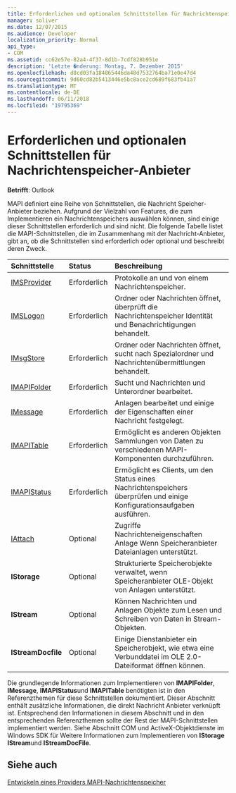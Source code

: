 ```yaml
---
title: Erforderlichen und optionalen Schnittstellen für Nachrichtenspeicher-Anbieter
manager: soliver
ms.date: 12/07/2015
ms.audience: Developer
localization_priority: Normal
api_type:
- COM
ms.assetid: cc62e57e-82a4-4f37-8d1b-7cdf828b951e
description: 'Letzte �nderung: Montag, 7. Dezember 2015'
ms.openlocfilehash: d8cd03fa184865446da48d7532764ba71e0e47d4
ms.sourcegitcommit: 9d60cd82b5413446e5bc8ace2cd689f683fb41a7
ms.translationtype: MT
ms.contentlocale: de-DE
ms.lasthandoff: 06/11/2018
ms.locfileid: "19795369"
---
```

# <a name="required-and-optional-interfaces-for-message-store-providers"></a>Erforderlichen und optionalen Schnittstellen für Nachrichtenspeicher-Anbieter

 
  
**Betrifft**: Outlook 
  
MAPI definiert eine Reihe von Schnittstellen, die Nachricht Speicher-Anbieter beziehen. Aufgrund der Vielzahl von Features, die zum Implementieren ein Nachrichtenspeichers auswählen können, sind einige dieser Schnittstellen erforderlich und sind nicht. Die folgende Tabelle listet die MAPI-Schnittstellen, die im Zusammenhang mit der Nachricht-Anbieter, gibt an, ob die Schnittstellen sind erforderlich oder optional und beschreibt deren Zweck.
  
|**Schnittstelle**|**Status**|**Beschreibung**|
|:-----|:-----|:-----|
|[IMSProvider](imsprovideriunknown.md) <br/> |Erforderlich  <br/> |Protokolle an und von einem Nachrichtenspeicher.  <br/> |
|[IMSLogon](imslogoniunknown.md) <br/> |Erforderlich  <br/> |Ordner oder Nachrichten öffnet, überprüft die Nachrichtenspeicher Identität und Benachrichtigungen behandelt.  <br/> |
|[IMsgStore](imsgstoreimapiprop.md) <br/> |Erforderlich  <br/> |Ordner oder Nachrichten öffnet, sucht nach Spezialordner und Nachrichtenübermittlungen behandelt.  <br/> |
|[IMAPIFolder](imapifolderimapicontainer.md) <br/> |Erforderlich  <br/> |Sucht und Nachrichten und Unterordner bearbeitet.  <br/> |
|[IMessage](imessageimapiprop.md) <br/> |Erforderlich  <br/> |Anlagen bearbeitet und einige der Eigenschaften einer Nachricht festgelegt.  <br/> |
|[IMAPITable](imapitableiunknown.md) <br/> |Erforderlich  <br/> |Ermöglicht es anderen Objekten Sammlungen von Daten zu verschiedenen MAPI-Komponenten durchzuführen.  <br/> |
|[IMAPIStatus](imapistatusimapiprop.md) <br/> |Erforderlich  <br/> |Ermöglicht es Clients, um den Status eines Nachrichtenspeichers überprüfen und einige Konfigurationsaufgaben ausführen.  <br/> |
|[IAttach](iattachimapiprop.md) <br/> |Optional  <br/> |Zugriffe Nachrichteneigenschaften Anlage Wenn Speicheranbieter Dateianlagen unterstützt.  <br/> |
|**IStorage** <br/> |Optional  <br/> |Strukturierte Speicherobjekte verwaltet, wenn Speicheranbieter OLE-Objekt von Anlagen unterstützt.  <br/> |
|**IStream** <br/> |Optional  <br/> |Können Nachrichten und Anlagen Objekte zum Lesen und Schreiben von Daten in Stream-Objekten.  <br/> |
|**IStreamDocfile** <br/> |Optional  <br/> |Einige Dienstanbieter ein Speicherobjekt, wie etwa eine Verbunddatei im OLE 2.0-Dateiformat öffnen können.  <br/> |
   
Die grundlegende Informationen zum Implementieren von **IMAPIFolder**, **IMessage**, **IMAPIStatus**und **IMAPITable** benötigten ist in den Referenzthemen für diese Schnittstellen dokumentiert. Dieser Abschnitt enthält zusätzliche Informationen, die direkt Nachricht Anbieter verknüpft ist. Entsprechend den Informationen in diesem Abschnitt und in den entsprechenden Referenzthemen sollte der Rest der MAPI-Schnittstellen implementiert werden. Siehe Abschnitt COM und ActiveX-Objektdienste im Windows SDK für Weitere Informationen zum Implementieren von **IStorage** **IStream**und **IStreamDocFile**.
  
## <a name="see-also"></a>Siehe auch



[Entwickeln eines Providers MAPI-Nachrichtenspeicher](developing-a-mapi-message-store-provider.md)

